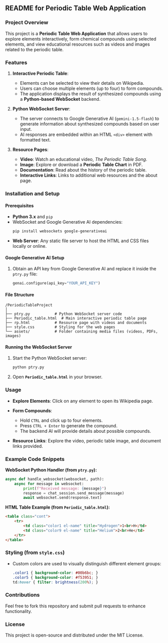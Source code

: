 ## README for Periodic Table Web Application

### Project Overview

This project is a **Periodic Table Web Application** that allows users to explore elements interactively, form chemical compounds using selected elements, and view educational resources such as videos and images related to the periodic table.

### Features
1. **Interactive Periodic Table**:
   - Elements can be selected to view their details on Wikipedia.
   - Users can choose multiple elements (up to four) to form compounds.
   - The application displays the result of synthesized compounds using a **Python-based WebSocket** backend.

2. **Python WebSocket Server**:
   - The server connects to Google Generative AI (`gemini-1.5-flash`) to generate information about synthesized compounds based on user input.
   - AI responses are embedded within an HTML `<div>` element with formatted text.

3. **Resource Pages**:
   - **Video**: Watch an educational video, *The Periodic Table Song*.
   - **Image**: Explore or download a **Periodic Table Chart** in PDF.
   - **Documentation**: Read about the history of the periodic table.
   - **Interactive Links**: Links to additional web resources and the about page.

### Installation and Setup

#### Prerequisites
- **Python 3.x** and `pip`
- WebSocket and Google Generative AI dependencies:
  ```bash
  pip install websockets google-generativeai
  ```
- **Web Server**: Any static file server to host the HTML and CSS files locally or online.

#### Google Generative AI Setup
1. Obtain an API key from Google Generative AI and replace it inside the `ptry.py` file:
   ```python
   genai.configure(api_key="YOUR_API_KEY")
   ```

#### File Structure
```
/PeriodicTableProject
│
├── ptry.py           # Python WebSocket server code
├── Periodic_table.html  # Main interactive periodic table page
├── rp.html           # Resource page with videos and documents
├── style.css         # Styling for the web pages
└── assets/           # Folder containing media files (videos, PDFs, images)
```

#### Running the WebSocket Server
1. Start the Python WebSocket server:
   ```bash
   python ptry.py
   ```
2. Open **`Periodic_table.html`** in your browser.

### Usage
- **Explore Elements**: Click on any element to open its Wikipedia page.
- **Form Compounds**:
   - Hold `CTRL` and click up to four elements.
   - Press `CTRL + Enter` to generate the compound.
   - The backend AI will provide details about possible compounds.
  
- **Resource Links**: Explore the video, periodic table image, and document links provided.

### Example Code Snippets

**WebSocket Python Handler (from `ptry.py`):**
```python
async def handle_websocket(websocket, path):
    async for message in websocket:
        print(f"Received message: {message}")
        response = chat_session.send_message(message)
        await websocket.send(response.text)
```

**HTML Table Example (from `Periodic_table.html`):**
```html
<table class="cont">
    <tr>
        <td class="color1 el-name" title="Hydrogen">1<br>H</td>
        <td class="color9 el-name" title="Helium">2<br>He</td>
    </tr>
</table>
```

### Styling (from `style.css`)
- Custom colors are used to visually distinguish different element groups:
  ```css
  .color1 { background-color: #00b6bc; }
  .color5 { background-color: #f53951; }
  td:hover { filter: brightness(200%); }
  ```

### Contributions
Feel free to fork this repository and submit pull requests to enhance functionality.

### License
This project is open-source and distributed under the MIT License.
